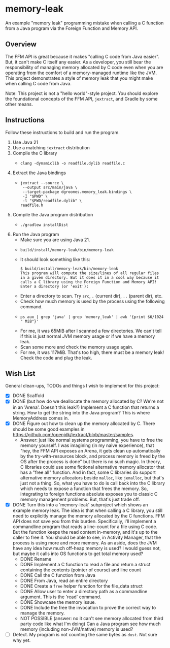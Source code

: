 # memory-leak

An example "memory leak" programming mistake when calling a C function from a Java program via the Foreign Function and Memory API.


## Overview

The FFM API is great because it makes "calling C code from Java easier". But, it can't make C itself any easier. As a
developer, you still bear the responsibility of managing memory allocated by C code even when you are operating from the
comfort of a memory-managed runtime like the JVM. This project demonstrates a style of memory leak that you might make
when calling C code from Java.

Note: This project is not a "hello world"-style project. You should explore the foundational concepts of the FFM API,
`jextract`, and Gradle by some other means.


## Instructions

Follow these instructions to build and run the program.

1. Use Java 21
2. Use a matching `jextract` distribution
3. Compile the C library
    * ```shell
      clang -dynamiclib -o readfile.dylib readfile.c
      ```
4. Extract the Java bindings
    * ```shell
      jextract --source \
       --output src/main/java \
       --target-package dgroomes.memory_leak.bindings \
       -I "$PWD" \
       -l "$PWD/readfile.dylib" \
      readfile.h
      ```
5. Compile the Java program distribution
    * ```shell
      ./gradlew installDist
      ```
6. Run the Java program
    * Make sure you are using Java 21.
    * ```shell
      build/install/memory-leak/bin/memory-leak
      ```
    * It should look something like this:
      ```text
      $ build/install/memory-leak/bin/memory-leak
      This program will compute the size/lines of all regular files in a given directory. But it does it in a cool way because it calls a C library using the Foreign Function and Memory API!
      Enter a directory (or 'exit'):
      ```
    * Enter a directory to scan. Try `src`, `.` (current dir), `..` (parent dir), etc.
    * Check how much memory is used by the process using the following command.
    * ```shell
      ps aux | grep 'java' | grep 'memory_leak' | awk '{print $6/1024 " MiB"}'
      ```
    * For me, it was 65MiB after I scanned a few directories. We can't tell if this is just normal JVM memory usage
      or if we have a memory leak.
    * Scan some more and check the memory usage again.
    * For me, it was 117MiB. That's too high, there must be a memory leak! Check the code and plug the leak.


## Wish List

General clean-ups, TODOs and things I wish to implement for this project:

* [x] DONE Scaffold
* [x] DONE (but how do we deallocate the memory allocated by C? We're not in an 'Arena'. Doesn't this leak?) Implement a C function that returns a string. How to get the string into the Java program? This is where
  MemoryAddress comes in.
* [x] DONE Figure out how to clean up the memory allocated by C. There should be some good examples in <https://github.com/openjdk/jextract/blob/master/samples>.
   * Answer: just like normal systems programming, you have to free the memory yourself. I was imagining (in my naive experience),
     that "hey, the FFM API exposes an Arena, it gets clean up automatically by the try-with-resources block, and process
     memory is freed by the OS after the process is done" but there is no such magic. In theory, C libraries could use
     some fictional alternative memory allocator that has a "free all" function. And in fact, some C libraries do support
     alternative memory allocators beside `malloc`, like `jemalloc`, but that's just not a thing. So, what you have to do
     is call back into the C library which needs to expose a function that frees the memory. So, integrating to foreign
     functions absolute exposes you to classic C memory management problems. But, that's just trade off.
* [x] DONE Turn this into a 'memory-leak' subproject which shows an example memory leak. The idea is that when calling a C
  library, you still need to explicitly manage the memory allocated by the C functions. FFM API does not save you from
  this burden. Specifically, I'll implement a commandline program that reads a line-count for a file using C code. But
  the function keeps the read content in-memory, and it's up to the caller to free it. You should be able to see, in
  Activity Manager, that the process is using more and more memory. As an aside, does the JVM have any idea how much
  off-heap memory is used? I would guess not, but maybe it calls into OS functions to get total memory used?
  * DONE Rename
  * DONE Implement a C function to read a file and return a struct containing the contents (pointer of course) and line count
  * DONE Call the C function from Java
  * DONE From Java, read an entire directory
  * DONE Create a `free` helper function for the file_data struct
  * DONE Allow user to enter a directory path as a commandline argument. This is the 'read' command.
  * DONE Showcase the memory issue.
  * DONE Include the free the invocation to prove the correct way to manage the memory. 
  * NOT POSSIBLE (answer: no it can't see memory allocated from third party code like what I'm doing) Can a Java program see how much memory (including non-JVM/native) memory is used?
* [ ] Defect. My program is not counting the same bytes as `dust`. Not sure why yet.

